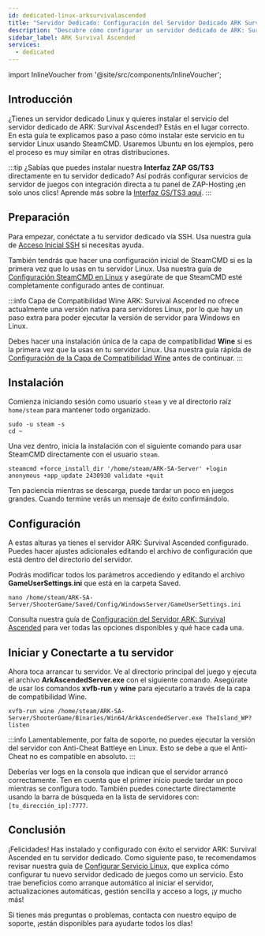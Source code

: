 ```yaml
---
id: dedicated-linux-arksurvivalascended
title: "Servidor Dedicado: Configuración del Servidor Dedicado ARK Survival Ascended en Linux"
description: "Descubre cómo configurar un servidor dedicado de ARK: Survival Ascended en Linux para un juego fluido y gestión sencilla del servidor → Aprende más ahora"
sidebar_label: ARK Survival Ascended
services:
  - dedicated
---
```


import InlineVoucher from '@site/src/components/InlineVoucher';

## Introducción
¿Tienes un servidor dedicado Linux y quieres instalar el servicio del servidor dedicado de ARK: Survival Ascended? Estás en el lugar correcto. En esta guía te explicamos paso a paso cómo instalar este servicio en tu servidor Linux usando SteamCMD. Usaremos Ubuntu en los ejemplos, pero el proceso es muy similar en otras distribuciones.

:::tip
¿Sabías que puedes instalar nuestra **Interfaz ZAP GS/TS3** directamente en tu servidor dedicado? Así podrás configurar servicios de servidor de juegos con integración directa a tu panel de ZAP-Hosting ¡en solo unos clics! Aprende más sobre la [Interfaz GS/TS3 aquí](dedicated-linux-gs-interface.md).
:::

<InlineVoucher />

## Preparación

Para empezar, conéctate a tu servidor dedicado vía SSH. Usa nuestra guía de [Acceso Inicial SSH](dedicated-linux-ssh.md) si necesitas ayuda.

También tendrás que hacer una configuración inicial de SteamCMD si es la primera vez que lo usas en tu servidor Linux. Usa nuestra guía de [Configuración SteamCMD en Linux](dedicated-linux-steamcmd.md) y asegúrate de que SteamCMD esté completamente configurado antes de continuar.

:::info Capa de Compatibilidad Wine
ARK: Survival Ascended no ofrece actualmente una versión nativa para servidores Linux, por lo que hay un paso extra para poder ejecutar la versión de servidor para Windows en Linux.

Debes hacer una instalación única de la capa de compatibilidad **Wine** si es la primera vez que la usas en tu servidor Linux. Usa nuestra guía rápida de [Configuración de la Capa de Compatibilidad Wine](dedicated-linux-wine.md) antes de continuar.
:::

## Instalación

Comienza iniciando sesión como usuario `steam` y ve al directorio raíz `home/steam` para mantener todo organizado.
```
sudo -u steam -s
cd ~
```

Una vez dentro, inicia la instalación con el siguiente comando para usar SteamCMD directamente con el usuario `steam`.
```
steamcmd +force_install_dir '/home/steam/ARK-SA-Server' +login anonymous +app_update 2430930 validate +quit
```

Ten paciencia mientras se descarga, puede tardar un poco en juegos grandes. Cuando termine verás un mensaje de éxito confirmándolo.

## Configuración

A estas alturas ya tienes el servidor ARK: Survival Ascended configurado. Puedes hacer ajustes adicionales editando el archivo de configuración que está dentro del directorio del servidor.

Podrás modificar todos los parámetros accediendo y editando el archivo **GameUserSettings.ini** que está en la carpeta Saved.

```
nano /home/steam/ARK-SA-Server/ShooterGame/Saved/Config/WindowsServer/GameUserSettings.ini
```

Consulta nuestra guía de [Configuración del Servidor ARK: Survival Ascended](ark-configuration.md) para ver todas las opciones disponibles y qué hace cada una.

## Iniciar y Conectarte a tu servidor

Ahora toca arrancar tu servidor. Ve al directorio principal del juego y ejecuta el archivo **ArkAscendedServer.exe** con el siguiente comando. Asegúrate de usar los comandos **xvfb-run** y **wine** para ejecutarlo a través de la capa de compatibilidad Wine.
```
xvfb-run wine /home/steam/ARK-SA-Server/ShooterGame/Binaries/Win64/ArkAscendedServer.exe TheIsland_WP?listen
```

:::info
Lamentablemente, por falta de soporte, no puedes ejecutar la versión del servidor con Anti-Cheat Battleye en Linux. Esto se debe a que el Anti-Cheat no es compatible en absoluto.
:::

Deberías ver logs en la consola que indican que el servidor arrancó correctamente. Ten en cuenta que el primer inicio puede tardar un poco mientras se configura todo. También puedes conectarte directamente usando la barra de búsqueda en la lista de servidores con: `[tu_dirección_ip]:7777`.

## Conclusión

¡Felicidades! Has instalado y configurado con éxito el servidor ARK: Survival Ascended en tu servidor dedicado. Como siguiente paso, te recomendamos revisar nuestra guía de [Configurar Servicio Linux](dedicated-linux-create-gameservice.md), que explica cómo configurar tu nuevo servidor dedicado de juegos como un servicio. Esto trae beneficios como arranque automático al iniciar el servidor, actualizaciones automáticas, gestión sencilla y acceso a logs, ¡y mucho más!

Si tienes más preguntas o problemas, contacta con nuestro equipo de soporte, ¡están disponibles para ayudarte todos los días!

<InlineVoucher />